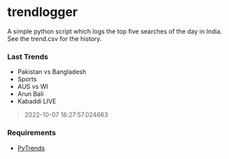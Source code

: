 # trendlogger
A simple python script which logs the top five searches of the day in India.<br>See the trend.csv for the history.<br>

<!-- Last Trends -->
### Last Trends
* Pakistan vs Bangladesh
* Sports
* AUS vs WI
* Arun Bali
* Kabaddi LIVE
> 2022-10-07 18:27:57.024663

<!-- Requirements -->
### Requirements
* [PyTrends](https://github.com/dreyco676/pytrends)
